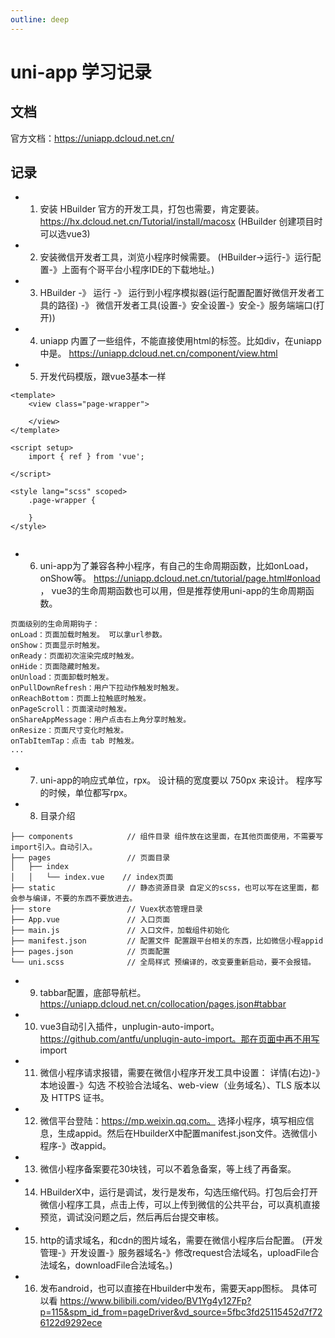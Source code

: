 ```yaml
---
outline: deep
---
```


# uni-app 学习记录
## 文档
官方文档：https://uniapp.dcloud.net.cn/

## 记录
+ 1. 安装 HBuilder 官方的开发工具，打包也需要，肯定要装。 https://hx.dcloud.net.cn/Tutorial/install/macosx  (HBuilder 创建项目时可以选vue3)
+ 2. 安装微信开发者工具，浏览小程序时候需要。 (HBuilder->运行-》运行配置-》上面有个哥平台小程序IDE的下载地址。)  
+ 3. HBuilder -》 运行 -》 运行到小程序模拟器(运行配置配置好微信开发者工具的路径) -》 微信开发者工具(设置-》安全设置-》安全-》服务端端口(打开))
+ 4. uniapp 内置了一些组件，不能直接使用html的标签。比如div，在uniapp中是<view></view>。 https://uniapp.dcloud.net.cn/component/view.html  
+ 5. 开发代码模版，跟vue3基本一样
```
<template>
	<view class="page-wrapper">

	</view>
</template>

<script setup>
	import { ref } from 'vue';
	
</script>

<style lang="scss" scoped>
	.page-wrapper {
   
	}
</style>


```
+ 6. uni-app为了兼容各种小程序，有自己的生命周期函数，比如onLoad，onShow等。 https://uniapp.dcloud.net.cn/tutorial/page.html#onload ， vue3的生命周期函数也可以用，但是推荐使用uni-app的生命周期函数。  
``` 
页面级别的生命周期钩子：
onLoad：页面加载时触发。 可以拿url参数。
onShow：页面显示时触发。
onReady：页面初次渲染完成时触发。
onHide：页面隐藏时触发。
onUnload：页面卸载时触发。
onPullDownRefresh：用户下拉动作触发时触发。
onReachBottom：页面上拉触底时触发。
onPageScroll：页面滚动时触发。
onShareAppMessage：用户点击右上角分享时触发。
onResize：页面尺寸变化时触发。
onTabItemTap：点击 tab 时触发。
...
```
+ 7. uni-app的响应式单位，rpx。 设计稿的宽度要以 750px 来设计。 程序写的时候，单位都写rpx。
+ 8. 目录介绍
```
├── components            // 组件目录 组件放在这里面，在其他页面使用，不需要写import引入。自动引入。
├── pages                 // 页面目录
│   ├── index
│   │   └── index.vue    // index页面
├── static                // 静态资源目录 自定义的scss，也可以写在这里面，都会参与编译，不要的东西不要放进去。
├── store                 // Vuex状态管理目录
├── App.vue               // 入口页面
├── main.js               // 入口文件，加载组件初始化
├── manifest.json         // 配置文件 配置跟平台相关的东西，比如微信小程appid
├── pages.json            // 页面配置
└── uni.scss              // 全局样式 预编译的，改变要重新启动，要不会报错。
```
+ 9. tabbar配置，底部导航栏。 https://uniapp.dcloud.net.cn/collocation/pages.json#tabbar  
+ 10. vue3自动引入插件，unplugin-auto-import。 https://github.com/antfu/unplugin-auto-import。那在页面中再不用写 import
+ 11. 微信小程序请求报错，需要在微信小程序开发工具中设置： 详情(右边)-》本地设置-》勾选 不校验合法域名、web-view（业务域名）、TLS 版本以及 HTTPS 证书。
+ 12. 微信平台登陆：https://mp.weixin.qq.com。 选择小程序，填写相应信息，生成appid。然后在HbuilderX中配置manifest.json文件。选微信小程序-》改appid。 
+ 13. 微信小程序备案要花30块钱，可以不着急备案，等上线了再备案。
+ 14. HBuilderX中，运行是调试，发行是发布，勾选压缩代码。打包后会打开微信小程序工具，点击上传，可以上传到微信的公共平台，可以真机直接预览，调试没问题之后，然后再后台提交审核。
+ 15. http的请求域名，和cdn的图片域名，需要在微信小程序后台配置。 (开发管理-》开发设置-》服务器域名-》修改request合法域名，uploadFile合法域名，downloadFile合法域名。)
+ 16. 发布android，也可以直接在Hbuilder中发布，需要天app图标。 具体可以看 https://www.bilibili.com/video/BV1Yg4y127Fp?p=115&spm_id_from=pageDriver&vd_source=5fbc3fd25115452d7f726122d9292ece
